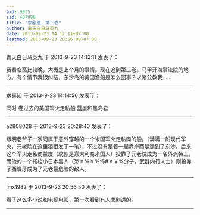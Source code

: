 ```yaml
---
aid: 9025
zid: 407990
title: "求剧透，第三卷"
author: 青天白日马英九
date: 2013-09-23 14:12:11+07:00
lastmod: 2013-09-23 20:56:00+07:00
---
```


青天白日马英九 于 2013-9-23 14:12:11 发表了：

我看临高比较晚，大概是上个月的事情。现在追到第三卷。马甲开海事法院的地方。有个情节我很纠结，东沙岛的美国渔船是怎么回事？求诸公教我……

---

求真知 于 2013-9-23 14:14:56 发表了：

同时 卷过去的美国军火走私船 蓝度和黑岛君

---

a2808028 于 2013-9-23 20:28:40 发表了：

跟明老爷子一家同属于意外穿越的一个米国军火走私商的船。（满满一船现代军火，元老院在这里狠狠发了一笔），不过没有跟着一起靠岸而是漂到了东沙。后来这个军火走私商兰度（貌似是意大利裔米国人）投靠了元老院成为一名外派特工，而他的一个搭档小日本黑人（恐￥%￥%怖#￥￥%分子，武器内行人士）则投靠了西班牙成为了元老最危险的敌人。

---

lmx1982 于 2013-9-23 20:56:50 发表了：

看了这么多小说和电视电影，第一次看到有人求剧透的。

---
